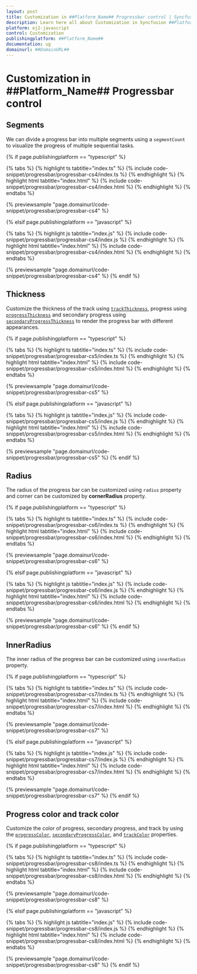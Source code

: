 ```yaml
---
layout: post
title: Customization in ##Platform_Name## Progressbar control | Syncfusion
description: Learn here all about Customization in Syncfusion ##Platform_Name## Progressbar control of Syncfusion Essential JS 2 and more.
platform: ej2-javascript
control: Customization 
publishingplatform: ##Platform_Name##
documentation: ug
domainurl: ##DomainURL##
---
```


# Customization in ##Platform_Name## Progressbar control

## Segments

<!-- markdownlint-disable MD033 -->

We can divide a progress bar into multiple segments using a `segmentCount` to visualize the progress of multiple sequential tasks.

{% if page.publishingplatform == "typescript" %}

 {% tabs %}
{% highlight ts tabtitle="index.ts" %}
{% include code-snippet/progressbar/progressbar-cs4/index.ts %}
{% endhighlight %}
{% highlight html tabtitle="index.html" %}
{% include code-snippet/progressbar/progressbar-cs4/index.html %}
{% endhighlight %}
{% endtabs %}
        
{% previewsample "page.domainurl/code-snippet/progressbar/progressbar-cs4" %}

{% elsif page.publishingplatform == "javascript" %}

{% tabs %}
{% highlight js tabtitle="index.js" %}
{% include code-snippet/progressbar/progressbar-cs4/index.js %}
{% endhighlight %}
{% highlight html tabtitle="index.html" %}
{% include code-snippet/progressbar/progressbar-cs4/index.html %}
{% endhighlight %}
{% endtabs %}

{% previewsample "page.domainurl/code-snippet/progressbar/progressbar-cs4" %}
{% endif %}

## Thickness

 Customize the thickness of the track using [`trackThickness`](../api/progressbar/progressBarModel/#trackthickness), progress using [`progressThickness`](../api/progressbar/progressBarModel/#progressthickness) and secondary progress using [`secondaryProgressThickness`](../api/progressbar/progressBarModel/#secondaryprogressthickness) to render the progress bar with different appearances.

{% if page.publishingplatform == "typescript" %}

 {% tabs %}
{% highlight ts tabtitle="index.ts" %}
{% include code-snippet/progressbar/progressbar-cs5/index.ts %}
{% endhighlight %}
{% highlight html tabtitle="index.html" %}
{% include code-snippet/progressbar/progressbar-cs5/index.html %}
{% endhighlight %}
{% endtabs %}
        
{% previewsample "page.domainurl/code-snippet/progressbar/progressbar-cs5" %}

{% elsif page.publishingplatform == "javascript" %}

{% tabs %}
{% highlight js tabtitle="index.js" %}
{% include code-snippet/progressbar/progressbar-cs5/index.js %}
{% endhighlight %}
{% highlight html tabtitle="index.html" %}
{% include code-snippet/progressbar/progressbar-cs5/index.html %}
{% endhighlight %}
{% endtabs %}

{% previewsample "page.domainurl/code-snippet/progressbar/progressbar-cs5" %}
{% endif %}

## Radius

<!-- markdownlint-disable MD033 -->

The  radius of the progress bar can be customized using `radius` property and  corner can be customized by **cornerRadius** property.  

{% if page.publishingplatform == "typescript" %}

 {% tabs %}
{% highlight ts tabtitle="index.ts" %}
{% include code-snippet/progressbar/progressbar-cs6/index.ts %}
{% endhighlight %}
{% highlight html tabtitle="index.html" %}
{% include code-snippet/progressbar/progressbar-cs6/index.html %}
{% endhighlight %}
{% endtabs %}
        
{% previewsample "page.domainurl/code-snippet/progressbar/progressbar-cs6" %}

{% elsif page.publishingplatform == "javascript" %}

{% tabs %}
{% highlight js tabtitle="index.js" %}
{% include code-snippet/progressbar/progressbar-cs6/index.js %}
{% endhighlight %}
{% highlight html tabtitle="index.html" %}
{% include code-snippet/progressbar/progressbar-cs6/index.html %}
{% endhighlight %}
{% endtabs %}

{% previewsample "page.domainurl/code-snippet/progressbar/progressbar-cs6" %}
{% endif %}

## InnerRadius

<!-- markdownlint-disable MD033 -->

The inner radius of the progress bar can be customized using `innerRadius` property.

{% if page.publishingplatform == "typescript" %}

 {% tabs %}
{% highlight ts tabtitle="index.ts" %}
{% include code-snippet/progressbar/progressbar-cs7/index.ts %}
{% endhighlight %}
{% highlight html tabtitle="index.html" %}
{% include code-snippet/progressbar/progressbar-cs7/index.html %}
{% endhighlight %}
{% endtabs %}
        
{% previewsample "page.domainurl/code-snippet/progressbar/progressbar-cs7" %}

{% elsif page.publishingplatform == "javascript" %}

{% tabs %}
{% highlight js tabtitle="index.js" %}
{% include code-snippet/progressbar/progressbar-cs7/index.js %}
{% endhighlight %}
{% highlight html tabtitle="index.html" %}
{% include code-snippet/progressbar/progressbar-cs7/index.html %}
{% endhighlight %}
{% endtabs %}

{% previewsample "page.domainurl/code-snippet/progressbar/progressbar-cs7" %}
{% endif %}

## Progress color and track color

<!-- markdownlint-disable MD033 -->

Customize the color of progress, secondary progress, and track by using the [`progressColor`](../api/progressbar/progressBarModel/#progresscolor), [`secondaryProgressColor`](../api/progressbar/progressBarModel/#secondaryprogresscolor), and [`trackColor`](../api/progressbar/progressBarModel/#trackcolor) properties.

{% if page.publishingplatform == "typescript" %}

 {% tabs %}
{% highlight ts tabtitle="index.ts" %}
{% include code-snippet/progressbar/progressbar-cs8/index.ts %}
{% endhighlight %}
{% highlight html tabtitle="index.html" %}
{% include code-snippet/progressbar/progressbar-cs8/index.html %}
{% endhighlight %}
{% endtabs %}
        
{% previewsample "page.domainurl/code-snippet/progressbar/progressbar-cs8" %}

{% elsif page.publishingplatform == "javascript" %}

{% tabs %}
{% highlight js tabtitle="index.js" %}
{% include code-snippet/progressbar/progressbar-cs8/index.js %}
{% endhighlight %}
{% highlight html tabtitle="index.html" %}
{% include code-snippet/progressbar/progressbar-cs8/index.html %}
{% endhighlight %}
{% endtabs %}

{% previewsample "page.domainurl/code-snippet/progressbar/progressbar-cs8" %}
{% endif %}